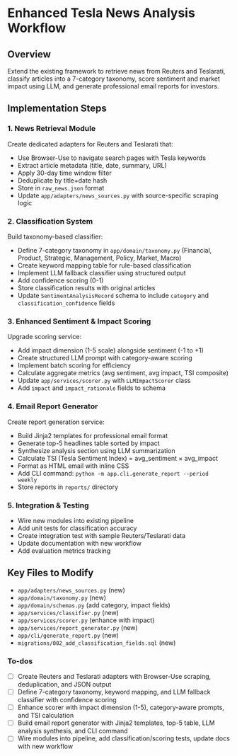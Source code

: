 <!-- 0675dae3-232c-4c54-962b-4dfb68e00ef6 9035b435-2a87-47b2-bac9-e7661f078f64 -->
# Enhanced Tesla News Analysis Workflow

## Overview

Extend the existing framework to retrieve news from Reuters and Teslarati, classify articles into a 7-category taxonomy, score sentiment and market impact using LLM, and generate professional email reports for investors.

## Implementation Steps

### 1. News Retrieval Module

Create dedicated adapters for Reuters and Teslarati that:

- Use Browser-Use to navigate search pages with Tesla keywords
- Extract article metadata (title, date, summary, URL)
- Apply 30-day time window filter
- Deduplicate by title+date hash
- Store in `raw_news.json` format
- Update `app/adapters/news_sources.py` with source-specific scraping logic

### 2. Classification System

Build taxonomy-based classifier:

- Define 7-category taxonomy in `app/domain/taxonomy.py` (Financial, Product, Strategic, Management, Policy, Market, Macro)
- Create keyword mapping table for rule-based classification
- Implement LLM fallback classifier using structured output
- Add confidence scoring (0-1)
- Store classification results with original articles
- Update `SentimentAnalysisRecord` schema to include `category` and `classification_confidence` fields

### 3. Enhanced Sentiment & Impact Scoring

Upgrade scoring service:

- Add impact dimension (1-5 scale) alongside sentiment (-1 to +1)
- Create structured LLM prompt with category-aware scoring
- Implement batch scoring for efficiency
- Calculate aggregate metrics (avg sentiment, avg impact, TSI composite)
- Update `app/services/scorer.py` with `LLMImpactScorer` class
- Add `impact` and `impact_rationale` fields to schema

### 4. Email Report Generator

Create report generation service:

- Build Jinja2 templates for professional email format
- Generate top-5 headlines table sorted by impact
- Synthesize analysis section using LLM summarization
- Calculate TSI (Tesla Sentiment Index) = avg_sentiment × avg_impact
- Format as HTML email with inline CSS
- Add CLI command: `python -m app.cli.generate_report --period weekly`
- Store reports in `reports/` directory

### 5. Integration & Testing

- Wire new modules into existing pipeline
- Add unit tests for classification accuracy
- Create integration test with sample Reuters/Teslarati data
- Update documentation with new workflow
- Add evaluation metrics tracking

## Key Files to Modify

- `app/adapters/news_sources.py` (new)
- `app/domain/taxonomy.py` (new)
- `app/domain/schemas.py` (add category, impact fields)
- `app/services/classifier.py` (new)
- `app/services/scorer.py` (enhance with impact)
- `app/services/report_generator.py` (new)
- `app/cli/generate_report.py` (new)
- `migrations/002_add_classification_fields.sql` (new)

### To-dos

- [ ] Create Reuters and Teslarati adapters with Browser-Use scraping, deduplication, and JSON output
- [ ] Define 7-category taxonomy, keyword mapping, and LLM fallback classifier with confidence scoring
- [ ] Enhance scorer with impact dimension (1-5), category-aware prompts, and TSI calculation
- [ ] Build email report generator with Jinja2 templates, top-5 table, LLM analysis synthesis, and CLI command
- [ ] Wire modules into pipeline, add classification/scoring tests, update docs with new workflow
